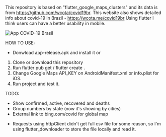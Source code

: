 This repository is based on "flutter_google_maps_clusters" and its data is from https://github.com/wcota/covid19br.
This website also shows detailed info about covid-19 in Brazil - https://wcota.me/covid19br
Using flutter I think users can have a better usability in mobile.

![App COVID-19 Brasil](https://imgur.com/pknhu63.jpg)

HOW TO USE:
- Donwload app-release.apk and install it or

1. Clone or download this repository
2. Run flutter pub get / flutter create .
3. Change Google Maps API_KEY on AndroidManifest.xml or info.plist for iOS.
4. Run project and test it.

TODO:
- Show confirmed, active, recovered and deaths
- Group numbers by state (now it's showing by cities)
- External link to bing.com/covid for global map

* Requests using httpClient didn't get full csv file for some reason, so I'm using flutter_downloader to store the file locally and read it.

